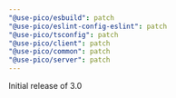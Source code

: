 ```yaml
---
"@use-pico/esbuild": patch
"@use-pico/eslint-config-eslint": patch
"@use-pico/tsconfig": patch
"@use-pico/client": patch
"@use-pico/common": patch
"@use-pico/server": patch
---
```


Initial release of 3.0
